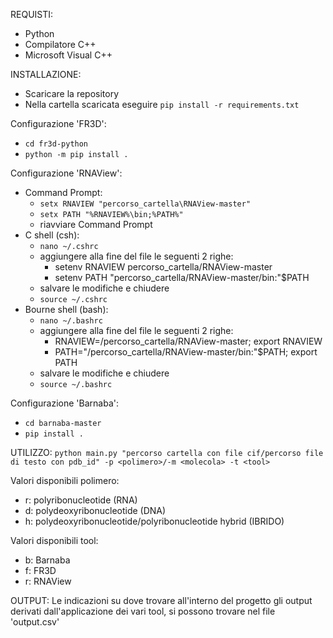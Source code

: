 REQUISTI:
- Python
- Compilatore C++
- Microsoft Visual C++

INSTALLAZIONE:
- Scaricare la repository
- Nella cartella scaricata eseguire `pip install -r requirements.txt`

Configurazione 'FR3D':
- `cd fr3d-python`
- `python -m pip install .`

Configurazione 'RNAView':
- Command Prompt:
  - `setx RNAVIEW "percorso_cartella\RNAView-master"`
  - `setx PATH "%RNAVIEW%\bin;%PATH%"`
  - riavviare Command Prompt
- C shell (csh):
  - `nano ~/.cshrc`
  - aggiungere alla fine del file le seguenti 2 righe:
    - setenv RNAVIEW percorso_cartella/RNAView-master
    - setenv PATH "percorso_cartella/RNAView-master/bin:"$PATH
  - salvare le modifiche e chiudere
  - `source ~/.cshrc`
- Bourne shell (bash):
  - `nano ~/.bashrc`
  - aggiungere alla fine del file le seguenti 2 righe:
    - RNAVIEW=/percorso_cartella/RNAView-master; export RNAVIEW
    - PATH="/percorso_cartella/RNAView-master/bin:"$PATH; export PATH
  - salvare le modifiche e chiudere
  - `source ~/.bashrc`

Configurazione 'Barnaba':
- `cd barnaba-master`
- `pip install .`

UTILIZZO:
`python main.py "percorso cartella con file cif/percorso file di testo con pdb_id" -p <polimero>/-m <molecola> -t <tool>`

Valori disponibili polimero:
- r: polyribonucleotide (RNA)
- d: polydeoxyribonucleotide (DNA)
- h: polydeoxyribonucleotide/polyribonucleotide hybrid (IBRIDO)

Valori disponibili tool:
- b: Barnaba
- f: FR3D
- r: RNAView

OUTPUT:
Le indicazioni su dove trovare all'interno del progetto gli output derivati dall'applicazione dei vari tool, si possono trovare nel file 'output.csv'



